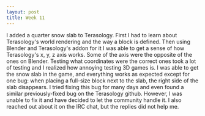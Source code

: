 ```yaml
---
layout: post
title: Week 11
---
```


I added a quarter snow slab to Terasology. First I had to learn about Terasology's world rendering and the way a block is defined. Then using Blender and Terasology's addon for it I was able to get a sense of how Terasology's x, y, z axis works. Some of the axis were the opposite of the ones on Blender. Testing what coordinates were the correct ones took a lot of testing and I realized how annoying testing 3D games is. I was able to get the snow slab in the game, and everything works as expected except for one bug: when placing a full-size block next to the slab, the right side of the slab disappears. I tried fixing this bug for many days and even found a similar previously-fixed bug on the Terasology github. However, I was unable to fix it and have decided to let the community handle it. I also reached out about it on the IRC chat, but the replies did not help me. 

